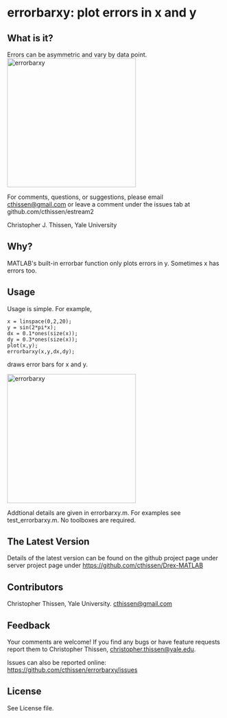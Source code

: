 # errorbarxy: plot errors in x and y

What is it?
----------------- 
Errors can be asymmetric and vary by data point.
<img src="https://github.com/cthissen/errorbarxy/blob/master/errorbarxy.png" alt="errorbarxy" width="300px" height="300px">


For comments, questions, or suggestions, please email cthissen@gmail.com or 
leave a comment under the issues tab at github.com/cthissen/estream2

Christopher J. Thissen, Yale University  

Why?
-----------------
MATLAB's built-in errorbar function only plots errors in y. Sometimes x has errors too.


Usage
------------------ 
Usage is simple.
For example,
````
x = linspace(0,2,20);
y = sin(2*pi*x);
dx = 0.1*ones(size(x));
dy = 0.3*ones(size(x));
plot(x,y);
errorbarxy(x,y,dx,dy);
````
draws error bars for x and y. 

<img src="https://github.com/cthissen/errorbarxy/blob/master/errorbarxy2.png" alt="errorbarxy" width="300px" height="300px">

Addtional details are given in errorbarxy.m. For examples see test_errorbarxy.m. No toolboxes are required.

The Latest Version
------------------ 
Details of the latest version can be found on the github project page under 
  server project page under https://github.com/cthissen/Drex-MATLAB

Contributors
------------------ 
Christopher Thissen, Yale University. cthissen@gmail.com


Feedback
------------------ 
Your comments are welcome! If you find any bugs or have feature requests report them to
Christopher Thissen, christopher.thissen@yale.edu. 

Issues can also be reported online: https://github.com/cthissen/errorbarxy/issues


License
------------------ 
See License file.
